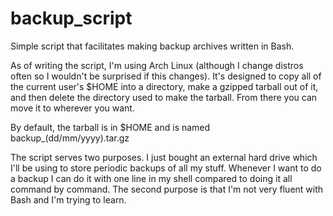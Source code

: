 backup_script
=============

Simple script that facilitates making backup archives written in Bash.

As of writing the script, I'm using Arch Linux (although I change distros
often so I wouldn't be surprised if this changes). It's designed to copy
all of the current user's $HOME into a directory, make a gzipped tarball
out of it, and then delete the directory used to make the tarball. From
there you can move it to wherever you want.

By default, the tarball is in $HOME and is named backup_(dd/mm/yyyy).tar.gz

The script serves two purposes. I just bought an external hard drive which
I'll be using to store periodic backups of all my stuff. Whenever I want to
do a backup I can do it with one line in my shell compared to doing it all
command by command. The second purpose is that I'm not very fluent with Bash
and I'm trying to learn.
